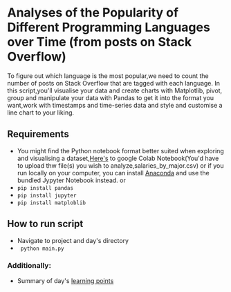 # Analyses of the Popularity of Different Programming Languages over Time (from posts on Stack Overflow)

To figure out which language is the most popular,we need to count the number of posts on Stack Overflow that are tagged with each language.
In this script,you'll visualise your data and create charts with Matplotlib, pivot, group and manipulate your data with Pandas to get it into 
the format you want,work with timestamps and time-series data and style and customise a line chart to your liking.

 ## Requirements 
  - You might find the Python notebook format better suited when exploring and visualising a dataset,[Here's](https://colab.research.google.com) to 
  google Colab Notebook(You'd have to upload thw file(s) you wish to analyze,salaries_by_major.csv) or if you run locally on your computer, you can install [Anaconda](https://www.anaconda.com/products/distribution) and use
  the bundled Jypyter Notebook instead.
            or
  - `pip install pandas`
  - `pip install jupyter`
  - `pip install matploblib`
  
  ## How to run script
  - Navigate to project and day's directory
  - ` python main.py`
  
  ### Additionally:
  - Summary of day's [learning points](https://github.com/ima-eky/100-days-of-code-course/blob/main/day-72/learning_points.txt)
  



